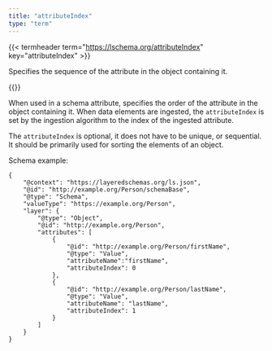 ```yaml
---
title: "attributeIndex"
type: "term"
---
```


{{< termheader term="https://lschema.org/attributeIndex" key="attributeIndex" >}}

Specifies the sequence of the attribute in the object containing
it. 

{{</termheader>}}

When used in a schema attribute, specifies the order of the attribute
in the object containing it. When data elements are ingested, the
`attributeIndex` is set by the ingestion algorithm to the index of the
ingested attribute.

The `attributeIndex` is optional, it does not have to be unique, or
sequential. It should be primarily used for sorting the elements of an
object.

Schema example:

```
{
    "@context": "https://layeredschemas.org/ls.json",
    "@id": "http://example.org/Person/schemaBase",
    "@type": "Schema",
    "valueType": "https://example.org/Person",
    "layer": {
        "@type": "Object",
        "@id": "http://example.org/Person",
        "attributes": [
            {
                "@id": "http://example.org/Person/firstName",
                "@type": "Value",
                "attributeName":"firstName",
                "attributeIndex": 0
            },
            {
                "@id": "http://example.org/Person/lastName",
                "@type": "Value",
                "attributeName": "lastName",
                "attributeIndex": 1
            }
        ]
    }
}
```



